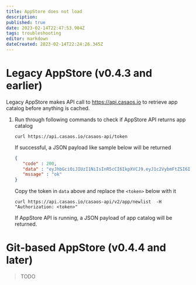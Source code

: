 ```yaml
---
title: AppStore does not load
description: 
published: true
date: 2023-02-14T22:47:53.904Z
tags: troubleshooting
editor: markdown
dateCreated: 2023-02-14T22:24:26.345Z
---
```


# Legacy AppStore (v0.4.3 and earlier)

Legacy AppStore makes API call to https://api.casaos.io to retrieve app catalog before anything is cached.

1. Run through following commands to check if AppStore API returns app catalog

    ```shell
    curl https://api.casaos.io/casaos-api/token
    ```
    
   If successful, a JSON payload like sample below will be returned
    
    ```json
    {
       "code" : 200,
       "data" : "eyJhbGciOiJIUzI1NiIsInR5cCI6IkpXVCJ9.eyJ1c2VybmFtZSI6IiIsInBhc3N3b3JkIjoiIiwiZXhwIjoxNjc2NDI0MDIzLCJpc3MiOiJnaW4tYmxvZyJ9._nj5ZFUsicx5q5swKh1cwUdooslnK582By3o3K-P_u4",
       "mssage" : "ok"
    }
    ```

   Copy the token in `data` above and replace the `<token>` below with it
    
    ```shell
    curl https://api.casaos.io/casaos-api/v2/app/newlist  -H "Authorization: <token>"
    ```

	 If AppStore API is running, a JSON payload of app catalog will be returned.

# Git-based AppStore (v0.4.4 and later)

> TODO
